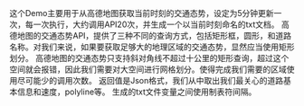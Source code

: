 这个Demo主要用于从高德地图获取当前时刻的交通态势，设定为5分钟更新一次，每一次执行，大约调用API20次，并生成一个以当前时刻命名的txt文档。
高德地图的交通态势API，提供了三种不同的查询方式，包括矩形框，圆形，和道路名称。对我们来说，如果要获取足够大的地理区域的交通态势，显然应当使用矩形划分。
高德地图的交通态势只支持斜对角线不超过十公里的矩形查询，超过这个空间就会报错，因此我们需要对大空间进行网格划分。使得完成我们需要的区域使用尽可能少的调用次数。
返回值是Json格式，我们从中取出我们最关心的道路基本信息和速度，polyline等。
生成的txt文件变量之间使用制表符间隔。
